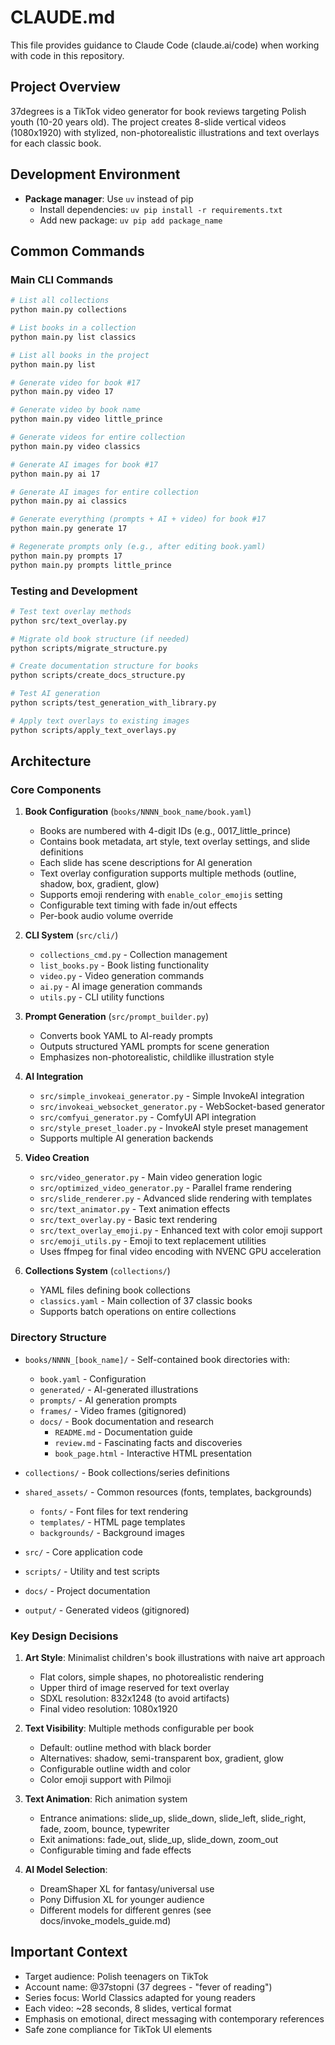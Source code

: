 # CLAUDE.md

This file provides guidance to Claude Code (claude.ai/code) when working with code in this repository.

## Project Overview

37degrees is a TikTok video generator for book reviews targeting Polish youth (10-20 years old). The project creates 8-slide vertical videos (1080x1920) with stylized, non-photorealistic illustrations and text overlays for each classic book.

## Development Environment

- **Package manager**: Use `uv` instead of pip
  - Install dependencies: `uv pip install -r requirements.txt`
  - Add new package: `uv pip add package_name`

## Common Commands

### Main CLI Commands
```bash
# List all collections
python main.py collections

# List books in a collection
python main.py list classics

# List all books in the project
python main.py list

# Generate video for book #17
python main.py video 17

# Generate video by book name
python main.py video little_prince

# Generate videos for entire collection
python main.py video classics

# Generate AI images for book #17
python main.py ai 17

# Generate AI images for entire collection
python main.py ai classics

# Generate everything (prompts + AI + video) for book #17
python main.py generate 17

# Regenerate prompts only (e.g., after editing book.yaml)
python main.py prompts 17
python main.py prompts little_prince
```

### Testing and Development
```bash
# Test text overlay methods
python src/text_overlay.py

# Migrate old book structure (if needed)
python scripts/migrate_structure.py

# Create documentation structure for books
python scripts/create_docs_structure.py

# Test AI generation
python scripts/test_generation_with_library.py

# Apply text overlays to existing images
python scripts/apply_text_overlays.py
```

## Architecture

### Core Components

1. **Book Configuration** (`books/NNNN_book_name/book.yaml`)
   - Books are numbered with 4-digit IDs (e.g., 0017_little_prince)
   - Contains book metadata, art style, text overlay settings, and slide definitions
   - Each slide has scene descriptions for AI generation
   - Text overlay configuration supports multiple methods (outline, shadow, box, gradient, glow)
   - Supports emoji rendering with `enable_color_emojis` setting
   - Configurable text timing with fade in/out effects
   - Per-book audio volume override

2. **CLI System** (`src/cli/`)
   - `collections_cmd.py` - Collection management
   - `list_books.py` - Book listing functionality
   - `video.py` - Video generation commands
   - `ai.py` - AI image generation commands
   - `utils.py` - CLI utility functions

3. **Prompt Generation** (`src/prompt_builder.py`)
   - Converts book YAML to AI-ready prompts
   - Outputs structured YAML prompts for scene generation
   - Emphasizes non-photorealistic, childlike illustration style

4. **AI Integration**
   - `src/simple_invokeai_generator.py` - Simple InvokeAI integration
   - `src/invokeai_websocket_generator.py` - WebSocket-based generator
   - `src/comfyui_generator.py` - ComfyUI API integration
   - `src/style_preset_loader.py` - InvokeAI style preset management
   - Supports multiple AI generation backends

5. **Video Creation**
   - `src/video_generator.py` - Main video generation logic
   - `src/optimized_video_generator.py` - Parallel frame rendering
   - `src/slide_renderer.py` - Advanced slide rendering with templates
   - `src/text_animator.py` - Text animation effects
   - `src/text_overlay.py` - Basic text rendering
   - `src/text_overlay_emoji.py` - Enhanced text with color emoji support
   - `src/emoji_utils.py` - Emoji to text replacement utilities
   - Uses ffmpeg for final video encoding with NVENC GPU acceleration

6. **Collections System** (`collections/`)
   - YAML files defining book collections
   - `classics.yaml` - Main collection of 37 classic books
   - Supports batch operations on entire collections

### Directory Structure

- `books/NNNN_[book_name]/` - Self-contained book directories with:
  - `book.yaml` - Configuration
  - `generated/` - AI-generated illustrations
  - `prompts/` - AI generation prompts
  - `frames/` - Video frames (gitignored)
  - `docs/` - Book documentation and research
    - `README.md` - Documentation guide
    - `review.md` - Fascinating facts and discoveries
    - `book_page.html` - Interactive HTML presentation
  
- `collections/` - Book collections/series definitions
- `shared_assets/` - Common resources (fonts, templates, backgrounds)
  - `fonts/` - Font files for text rendering
  - `templates/` - HTML page templates
  - `backgrounds/` - Background images
- `src/` - Core application code
- `scripts/` - Utility and test scripts
- `docs/` - Project documentation
- `output/` - Generated videos (gitignored)

### Key Design Decisions

1. **Art Style**: Minimalist children's book illustrations with naive art approach
   - Flat colors, simple shapes, no photorealistic rendering
   - Upper third of image reserved for text overlay
   - SDXL resolution: 832x1248 (to avoid artifacts)
   - Final video resolution: 1080x1920

2. **Text Visibility**: Multiple methods configurable per book
   - Default: outline method with black border
   - Alternatives: shadow, semi-transparent box, gradient, glow
   - Configurable outline width and color
   - Color emoji support with Pilmoji

3. **Text Animation**: Rich animation system
   - Entrance animations: slide_up, slide_down, slide_left, slide_right, fade, zoom, bounce, typewriter
   - Exit animations: fade_out, slide_up, slide_down, zoom_out
   - Configurable timing and fade effects

4. **AI Model Selection**:
   - DreamShaper XL for fantasy/universal use
   - Pony Diffusion XL for younger audience
   - Different models for different genres (see docs/invoke_models_guide.md)

## Important Context

- Target audience: Polish teenagers on TikTok
- Account name: @37stopni (37 degrees - "fever of reading")
- Series focus: World Classics adapted for young readers
- Each video: ~28 seconds, 8 slides, vertical format
- Emphasis on emotional, direct messaging with contemporary references
- Safe zone compliance for TikTok UI elements